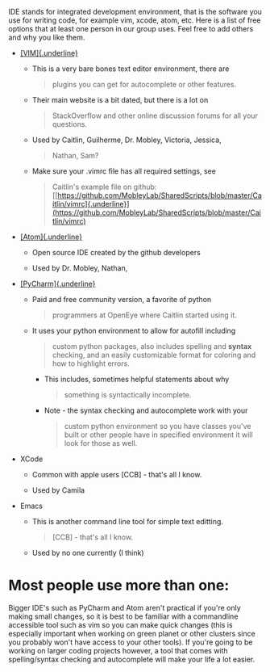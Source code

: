 IDE stands for integrated development environment, that is the software
you use for writing code, for example vim, xcode, atom, etc. Here is a
list of free options that at least one person in our group uses. Feel
free to add others and why you like them.

-   [[VIM]{.underline}](https://www.vim.org/)

    -   This is a very bare bones text editor environment, there are
        > plugins you can get for autocomplete or other features.

    -   Their main website is a bit dated, but there is a lot on
        > StackOverflow and other online discussion forums for all your
        > questions.

    -   Used by Caitlin, Guilherme, Dr. Mobley, Victoria, Jessica,
        > Nathan, Sam?

    -   Make sure your .vimrc file has all required settings, see
        > Caitlin's example file on github:
        > [[https://github.com/MobleyLab/SharedScripts/blob/master/Caitlin/vimrc]{.underline}](https://github.com/MobleyLab/SharedScripts/blob/master/Caitlin/vimrc)

-   [[Atom]{.underline}](https://atom.io/)

    -   Open source IDE created by the github developers

    -   Used by Dr. Mobley, Nathan,

-   [[PyCharm]{.underline}](https://www.jetbrains.com/pycharm/)

    -   Paid and free community version, a favorite of python
        > programmers at OpenEye where Caitlin started using it.

    -   It uses your python environment to allow for autofill including
        > custom python packages, also includes spelling and **syntax**
        > checking, and an easily customizable format for coloring and
        > how to highlight errors.

        -   This includes, sometimes helpful statements about why
            > something is syntactically incomplete.

        -   Note - the syntax checking and autocomplete work with your
            > custom python environment so you have classes you've built
            > or other people have in specified environment it will look
            > for those as well.

-   XCode

    -   Common with apple users \[CCB\] - that's all I know.

    -   Used by Camila

-   Emacs

    -   This is another command line tool for simple text editting.
        > \[CCB\] - that's all I know.

    -   Used by no one currently (I think)

Most people use more than one:
==============================

Bigger IDE's such as PyCharm and Atom aren't practical if you're only
making small changes, so it is best to be familiar with a commandline
accessible tool such as vim so you can make quick changes (this is
especially important when working on green planet or other clusters
since you probably won't have access to your other tools). If you're
going to be working on larger coding projects however, a tool that comes
with spelling/syntax checking and autocomplete will make your life a lot
easier.
